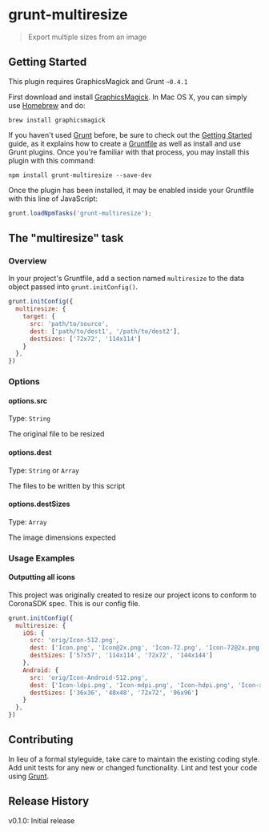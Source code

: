 # grunt-multiresize

> Export multiple sizes from an image

## Getting Started
This plugin requires GraphicsMagick and Grunt `~0.4.1`

First download and install [GraphicsMagick](http://www.graphicsmagick.org/). In Mac OS X, you can simply use [Homebrew](http://mxcl.github.io/homebrew/) and do:

    brew install graphicsmagick

If you haven't used [Grunt](http://gruntjs.com/) before, be sure to check out the [Getting Started](http://gruntjs.com/getting-started) guide, as it explains how to create a [Gruntfile](http://gruntjs.com/sample-gruntfile) as well as install and use Grunt plugins. Once you're familiar with that process, you may install this plugin with this command:

```shell
npm install grunt-multiresize --save-dev
```

Once the plugin has been installed, it may be enabled inside your Gruntfile with this line of JavaScript:

```js
grunt.loadNpmTasks('grunt-multiresize');
```

## The "multiresize" task

### Overview
In your project's Gruntfile, add a section named `multiresize` to the data object passed into `grunt.initConfig()`.

```js
grunt.initConfig({
  multiresize: {
    target: {
      src: 'path/to/source',
      dest: ['path/to/dest1', '/path/to/dest2'],
      destSizes: ['72x72', '114x114']
    }
  },
})
```

### Options

#### options.src
Type: `String`

The original file to be resized

#### options.dest
Type: `String` or `Array`

The files to be written by this script

#### options.destSizes
Type: `Array`

The image dimensions expected

### Usage Examples

#### Outputting all icons
This project was originally created to resize our project icons to conform to
CoronaSDK spec. This is our config file.

```js
grunt.initConfig({
  multiresize: {
    iOS: {
      src: 'orig/Icon-512.png',
      dest: ['Icon.png', 'Icon@2x.png', 'Icon-72.png', 'Icon-72@2x.png'],
      destSizes: ['57x57', '114x114', '72x72', '144x144']
    },
    Android: {
      src: 'orig/Icon-Android-512.png',
      dest: ['Icon-ldpi.png', 'Icon-mdpi.png', 'Icon-hdpi.png', 'Icon-xhdpi.png'],
      destSizes: ['36x36', '48x48', '72x72', '96x96']
    }
  },
})
```

## Contributing
In lieu of a formal styleguide, take care to maintain the existing coding style. Add unit tests for any new or changed functionality. Lint and test your code using [Grunt](http://gruntjs.com/).

## Release History
v0.1.0: Initial release
